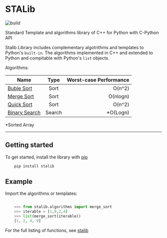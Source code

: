 
# STALib


![build](https://github.com/sanoguzhan/STAlib/workflows/build/badge.svg)


Standard Template and algorithms library of C++ for Python with C-Python API

Stalib Library includes complementary algotrithms and templates to Python's ``built-in``.
The algorithms implemented in C++ and extended to Python and compitable with Python's ``list`` objects.


Algorithms:


| Name          | Type          | Worst-case Performance                   | 
| ------------- |:-------------:| --------------------------------:|
| [Buble Sort](https://en.wikipedia.org/wiki/Bubble_sort)    |  Sort       | O(n^2)
| [Merge Sort](https://en.wikipedia.org/wiki/Merge_sort)     | Sort      |   O(nlogn) |
| [Quick Sort](https://en.wikipedia.org/wiki/Quicksort)| Sort    |    O(n^2) |
| [Binary Search](https://en.wikipedia.org/wiki/Binary_search_algorithm)| Search    |     *O(Logn) |


*Sorted Array

------
## Getting started


To get started, install the library with [pip](https://pip.pypa.io/en/stable/)

```bash
    pip install stalib
```
  

## Example 


Import the algorithms or templates:

```python

    >>> from stalib.algorithms import merge_sort
    >>> iterable = [1,9,2,4]
    >>> list(merge_sort(iterable))
    [1, 2, 4, 9]

```

For the full listing of functions, see [stalib](https://pypi.org/search/?q=stalib)

